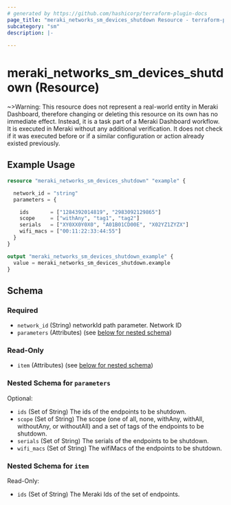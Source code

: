 ```yaml
---
# generated by https://github.com/hashicorp/terraform-plugin-docs
page_title: "meraki_networks_sm_devices_shutdown Resource - terraform-provider-meraki"
subcategory: "sm"
description: |-
  
---
```


# meraki_networks_sm_devices_shutdown (Resource)



~>Warning: This resource does not represent a real-world entity in Meraki Dashboard, therefore changing or deleting this resource on its own has no immediate effect. Instead, it is a task part of a Meraki Dashboard workflow. It is executed in Meraki without any additional verification. It does not check if it was executed before or if a similar configuration or action 
already existed previously.


## Example Usage

```terraform
resource "meraki_networks_sm_devices_shutdown" "example" {

  network_id = "string"
  parameters = {

    ids       = ["1284392014819", "2983092129865"]
    scope     = ["withAny", "tag1", "tag2"]
    serials   = ["XY0XX0Y0X0", "A01B01CD00E", "X02YZ1ZYZX"]
    wifi_macs = ["00:11:22:33:44:55"]
  }
}

output "meraki_networks_sm_devices_shutdown_example" {
  value = meraki_networks_sm_devices_shutdown.example
}
```

<!-- schema generated by tfplugindocs -->
## Schema

### Required

- `network_id` (String) networkId path parameter. Network ID
- `parameters` (Attributes) (see [below for nested schema](#nestedatt--parameters))

### Read-Only

- `item` (Attributes) (see [below for nested schema](#nestedatt--item))

<a id="nestedatt--parameters"></a>
### Nested Schema for `parameters`

Optional:

- `ids` (Set of String) The ids of the endpoints to be shutdown.
- `scope` (Set of String) The scope (one of all, none, withAny, withAll, withoutAny, or withoutAll) and a set of tags of the endpoints to be shutdown.
- `serials` (Set of String) The serials of the endpoints to be shutdown.
- `wifi_macs` (Set of String) The wifiMacs of the endpoints to be shutdown.


<a id="nestedatt--item"></a>
### Nested Schema for `item`

Read-Only:

- `ids` (Set of String) The Meraki Ids of the set of endpoints.
